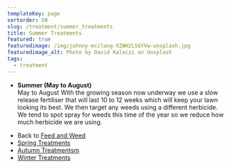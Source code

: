 ```yaml
---
templateKey: page
sortorder: 50
slug: /treatment/summer_treatments
title: Summer Treatments
featured: true
featuredimage: /img/johnny-mcclung-XZWH2LSGYVw-unsplash.jpg
featuredimage_alt: Photo by David Kaloczi on Unsplash
tags:
  - treatment
---
```


* **Summer (May to August)**\
  May to August  With the growing season now underway we use a slow release fertiliser that will last 10 to 12 weeks which will keep your lawn looking its best.  We then target any weeds using a different herbicide.  We tend to spot spray for weeds this time of the year so we reduce how much herbicide we are using.


- Back to [Feed and Weed](/service/essential_treatments)
- [Spring Treatments](/service/spring_treatments)
- [Autumn Treatmentsm](/service/autumn_treatments)
- [Winter Treatments](/service/winter_treatments)